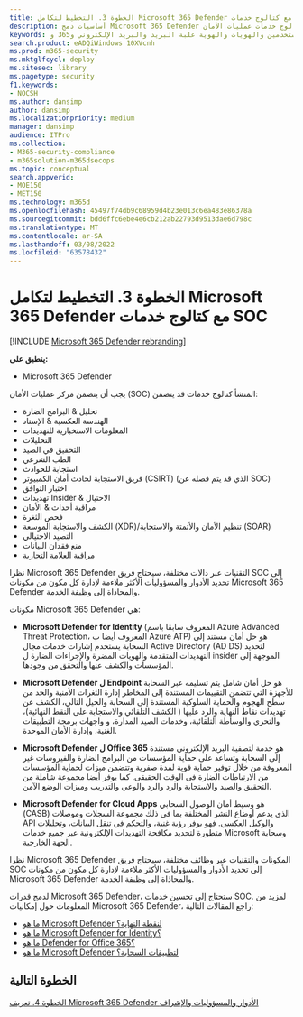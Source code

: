 ```yaml
---
title: الخطوة 3. التخطيط لتكامل Microsoft 365 Defender مع كتالوج خدمات SOC
description: أساسيات دمج Microsoft 365 Defender في كتالوج خدمات عمليات الأمان.
keywords: الأحداث والتنبيهات والتحري والارتباط والهجمة والأجهزة والمستخدمين والهويات والهوية علبة البريد والبريد الإلكتروني و365 و microsoft و m365 والاستجابة للحوادث والهجمة الإلكترونية والمناظير وعمليات الأمان وcc
search.product: eADQiWindows 10XVcnh
ms.prod: m365-security
ms.mktglfcycl: deploy
ms.sitesec: library
ms.pagetype: security
f1.keywords:
- NOCSH
ms.author: dansimp
author: dansimp
ms.localizationpriority: medium
manager: dansimp
audience: ITPro
ms.collection:
- M365-security-compliance
- m365solution-m365dsecops
ms.topic: conceptual
search.appverid:
- MOE150
- MET150
ms.technology: m365d
ms.openlocfilehash: 45497f74db9c68959d4b23e013c6ea483e86378a
ms.sourcegitcommit: bdd6ffc6ebe4e6cb212ab22793d9513dae6d798c
ms.translationtype: MT
ms.contentlocale: ar-SA
ms.lasthandoff: 03/08/2022
ms.locfileid: "63578432"
---
```

# <a name="step-3-plan-for-microsoft-365-defender-integration-with-your-soc-catalog-of-services"></a>الخطوة 3. التخطيط لتكامل Microsoft 365 Defender مع كتالوج خدمات SOC

[!INCLUDE [Microsoft 365 Defender rebranding](../includes/microsoft-defender.md)]

**ينطبق على:**
- Microsoft 365 Defender

يجب أن يتضمن مركز عمليات الأمان (SOC) المنشأ كتالوج خدمات قد يتضمن:

- تحليل & البرامج الضارة
- الهندسة العكسية & الإسناد
- المعلومات الاستخبارية للتهديدات
- التحليلات
- التحقيق في الصيد
- الطب الشرعي
- استجابة للحوادث 
- فريق الاستجابة لحادث أمان الكمبيوتر (CSIRT) (الذي قد يتم فصله عن SOC) 
- اختبار التوافق
- تهديدات Insider & الاحتيال
- مراقبة أحداث & الأمان 
- فحص الثغرة
- الكشف والاستجابة الموسعة (XDR)/تنظيم الأمان والأتمتة والاستجابة (SOAR)
- التصيد الاحتيالي
- منع فقدان البيانات
- مراقبة العلامة التجارية

نظرا Microsoft 365 Defender التقنيات عبر دالات مختلفة، سيحتاج فريق SOC إلى تحديد الأدوار والمسؤوليات الأكثر ملاءمة لإدارة كل مكون من مكونات Microsoft 365 Defender والمحاذاة إلى وظيفة الخدمة.

مكونات Microsoft 365 Defender هي:

- **Microsoft Defender for Identity** (المعروف سابقا باسم Azure Advanced Threat Protection، المعروف أيضا ب Azure ATP) هو حل أمان مستند إلى السحابة يستخدم إشارات خدمات مجال Active Directory (AD DS) لتحديد التهديدات المتقدمة والهويات المضرة والإجراءات الضارة ل insider الموجهة إلى المؤسسات والكشف عنها والتحقق من وجودها.

- **Microsoft Defender ل Endpoint** هو حل أمان شامل يتم تسليمه عبر السحابة للأجهزة التي تتضمن التقييمات المستندة إلى المخاطر إدارة الثغرات الأمنية والحد من سطح الهجوم والحماية السلوكية المستندة إلى السحابة والجيل التالي، الكشف عن تهديدات نقاط النهاية والرد عليها ( الكشف التلقائي والاستجابة على النقط النهائية)، والتحري والوساطة التلقائية، وخدمات الصيد المدارة، و واجهات برمجة التطبيقات الغنية، وإدارة الأمان الموحدة.

 - **Microsoft Defender ل Office 365** هو خدمة لتصفية البريد الإلكتروني مستندة إلى السحابة وتساعد على حماية المؤسسات من البرامج الضارة والفيروسات غير المعروفة من خلال توفير حماية قوية لمدة صفرية وتتضمن ميزات لحماية المؤسسات من الارتباطات الضارة في الوقت الحقيقي. كما يوفر أيضا مجموعة شاملة من التحقيق والصيد والاستجابة والرد والرد والوعي والتدريب وميزات الوضع الآمن.

- **Microsoft Defender for Cloud Apps** هو وسيط أمان الوصول السحابي (CASB) الذي يدعم أوضاع النشر المختلفة بما في ذلك مجموعة السجلات وموصلات API والوكيل العكسي. فهو يوفر رؤية غنية، والتحكم في تنقل البيانات، وتحليلات متطورة لتحديد مكافحة التهديدات الإلكترونية عبر جميع خدمات Microsoft وسحابة  الجهة الخارجية.

نظرا Microsoft 365 Defender المكونات والتقنيات عبر وظائف مختلفة، سيحتاج فريق SOC إلى تحديد الأدوار والمسؤوليات الأكثر ملاءمة لإدارة كل مكون من مكونات Microsoft 365 Defender والمحاذاة إلى وظيفة الخدمة.

لدمج قدرات Microsoft 365 Defender، ستحتاج إلى تحسين خدمات SOC. لمزيد من المعلومات حول إمكانيات Microsoft 365 Defender، راجع المقالات التالية:

- [ما هو Microsoft Defender لنقطة النهاية؟](/microsoft-365/security/defender-endpoint/microsoft-defender-endpoint)
- [ما هو Microsoft Defender for Identity؟](/defender-for-identity/what-is)
- [ما هو Defender for Office 365؟](/office-365-security/defender-for-office-365)
- [ما هو Microsoft Defender لتطبيقات السحابة؟](/cloud-app-security/what-is-cloud-app-security)

## <a name="next-step"></a>الخطوة التالية

[الخطوة 4. تعريف Microsoft 365 Defender الأدوار والمسؤوليات والإشراف](integrate-microsoft-365-defender-secops-roles.md)
